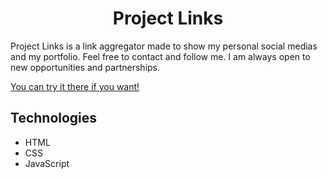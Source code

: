 <h1 align="center">Project Links</h1>

<p>Project Links is a link aggregator made to show my personal social medias and my portfolio. Feel free to contact and follow me. I am always open to new opportunities and partnerships.</p>

[You can try it there if you want!](https://links-iamgoncalofonseca.vercel.app/)

## Technologies

- HTML
- CSS
- JavaScript

